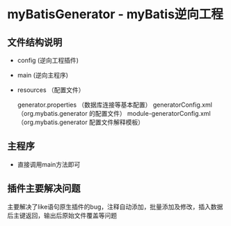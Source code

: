 # myBatisGenerator - myBatis逆向工程
## 文件结构说明
- config (逆向工程插件)
- main (逆向主程序)
- resources （配置文件）


    generator.properties （数据库连接等基本配置） 
    generatorConfig.xml （org.mybatis.generator 的配置文件）
    module-generatorConfig.xml （org.mybatis.generator 配置文件解释模板）
    
    
## 主程序
- 直接调用main方法即可 

## 插件主要解决问题
主要解决了like语句原生插件的bug，注释自动添加，批量添加及修改，插入数据后主键返回，输出后原始文件覆盖等问题